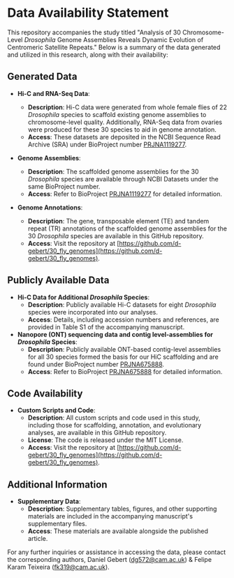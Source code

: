 # Data Availability Statement

This repository accompanies the study titled "Analysis of 30 Chromosome-Level *Drosophila* Genome Assemblies Reveals Dynamic Evolution of Centromeric Satellite Repeats." Below is a summary of the data generated and utilized in this research, along with their availability:

## Generated Data

- **Hi-C and RNA-Seq Data**:
  - **Description**: Hi-C data were generated from whole female flies of 22 *Drosophila* species to scaffold existing genome assemblies to chromosome-level quality. Additionally, RNA-Seq data from ovaries were produced for these 30 species to aid in genome annotation.
  - **Access**: These datasets are deposited in the NCBI Sequence Read Archive (SRA) under BioProject number [PRJNA1119277](https://www.ncbi.nlm.nih.gov/bioproject/PRJNA1119277).

- **Genome Assemblies**:
  - **Description**: The scaffolded genome assemblies for the 30 *Drosophila* species are available through NCBI Datasets under the same BioProject number.
  - **Access**: Refer to BioProject [PRJNA1119277](https://www.ncbi.nlm.nih.gov/bioproject/PRJNA1119277) for detailed information.

- **Genome Annotations**:
  - **Description**: The gene, transposable element (TE) and tandem repeat (TR) annotations of the scaffolded genome assemblies for the 30 *Drosophila* species are available in this GitHub repository.
  - **Access**: Visit the repository at [https://github.com/d-gebert/30_fly_genomes](https://github.com/d-gebert/30_fly_genomes).

## Publicly Available Data

- **Hi-C Data for Additional *Drosophila* Species**:
  - **Description**: Publicly available Hi-C datasets for eight *Drosophila* species were incorporated into our analyses.
  - **Access**: Details, including accession numbers and references, are provided in Table S1 of the accompanying manuscript.
- **Nanopore (ONT) sequencing data and contig level-assemblies for *Drosophila* Species**:
  - **Description**: Publicly available ONT-based contig-level assemblies for all 30 species formed the basis for our HiC scaffolding and are found under BioProject number [PRJNA675888](https://www.ncbi.nlm.nih.gov/bioproject/PRJNA675888).
  - **Access**: Refer to BioProject [PRJNA675888](https://www.ncbi.nlm.nih.gov/bioproject/PRJNA675888) for detailed information.

## Code Availability

- **Custom Scripts and Code**:
  - **Description**: All custom scripts and code used in this study, including those for scaffolding, annotation, and evolutionary analyses, are available in this GitHub repository.
  - **License**: The code is released under the MIT License.
  - **Access**: Visit the repository at [https://github.com/d-gebert/30_fly_genomes](https://github.com/d-gebert/30_fly_genomes).

## Additional Information

- **Supplementary Data**:
  - **Description**: Supplementary tables, figures, and other supporting materials are included in the accompanying manuscript's supplementary files.
  - **Access**: These materials are available alongside the published article.

For any further inquiries or assistance in accessing the data, please contact the corresponding authors, Daniel Gebert (dg572@cam.ac.uk) & Felipe Karam Teixeira (fk319@cam.ac.uk). 
